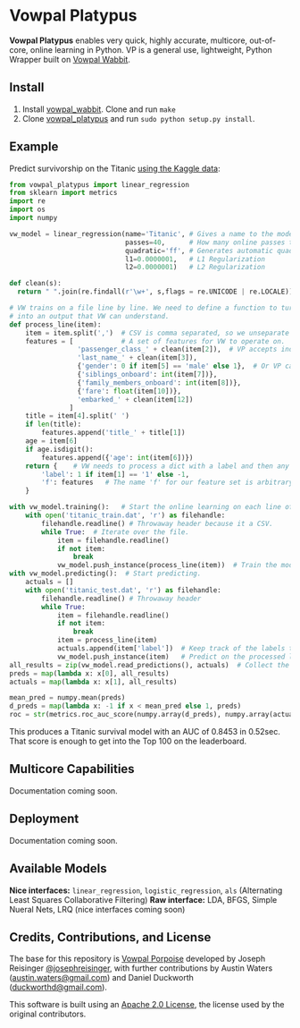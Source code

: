 # Vowpal Platypus

**Vowpal Platypus** enables very quick, highly accurate, multicore, out-of-core, online learning in Python. VP is a general use, lightweight, Python Wrapper built on [Vowpal Wabbit](https://github.com/JohnLangford/vowpal_wabbit/).


## Install

1. Install [vowpal_wabbit](https://github.com/JohnLangford/vowpal_wabbit/). Clone and run ``make``
2. Clone [vowpal_platypus](https://github.com/peterhurford/vowpal_platypus) and run `sudo python setup.py install`.

## Example

Predict survivorship on the Titanic [using the Kaggle data](https://www.kaggle.com/c/titanic):

```Python
from vowpal_platypus import linear_regression
from sklearn import metrics
import re
import os
import numpy

vw_model = linear_regression(name='Titanic', # Gives a name to the model file.
                             passes=40,      # How many online passes to do.
                             quadratic='ff', # Generates automatic quadratic features.
                             l1=0.0000001,   # L1 Regularization
                             l2=0.0000001)   # L2 Regularization

def clean(s):
  return " ".join(re.findall(r'\w+', s,flags = re.UNICODE | re.LOCALE)).lower()

# VW trains on a file line by line. We need to define a function to turn each CSV line
# into an output that VW can understand.
def process_line(item):
    item = item.split(',')  # CSV is comma separated, so we unseparate it.
    features = [            # A set of features for VW to operate on.
                 'passenger_class_' + clean(item[2]),  # VP accepts individual strings as features.
                 'last_name_' + clean(item[3]),
                 {'gender': 0 if item[5] == 'male' else 1},  # Or VP can take a dict with a number.
                 {'siblings_onboard': int(item[7])},
                 {'family_members_onboard': int(item[8])},
                 {'fare': float(item[10])},
                 'embarked_' + clean(item[12])
               ]
    title = item[4].split(' ')
    if len(title):
        features.append('title_' + title[1])
    age = item[6]
    if age.isdigit():
        features.append({'age': int(item[6])})
    return {    # VW needs to process a dict with a label and then any number of feature sets.
        'label': 1 if item[1] == '1' else -1,
        'f': features   # The name 'f' for our feature set is arbitrary, but is the same as the 'ff' above that creates quadratic features.
    }

with vw_model.training():   # Start the online learning on each line of the file.
    with open('titanic_train.dat', 'r') as filehandle:
        filehandle.readline() # Throwaway header because it a CSV.
        while True:  # Iterate over the file.
            item = filehandle.readline()
            if not item:
                break
            vw_model.push_instance(process_line(item))  # Train the model on the processed line.
with vw_model.predicting():  # Start predicting.
    actuals = []
    with open('titanic_test.dat', 'r') as filehandle:
        filehandle.readline() # Throwaway header
        while True:
            item = filehandle.readline()
            if not item:
                break
            item = process_line(item)
            actuals.append(item['label'])  # Keep track of the labels to grade accuracy.
            vw_model.push_instance(item)   # Predict on the processed line.
all_results = zip(vw_model.read_predictions(), actuals)  # Collect the predictions made.
preds = map(lambda x: x[0], all_results)
actuals = map(lambda x: x[1], all_results)

mean_pred = numpy.mean(preds)
d_preds = map(lambda x: -1 if x < mean_pred else 1, preds)
roc = str(metrics.roc_auc_score(numpy.array(d_preds), numpy.array(actuals)))
```

This produces a Titanic survival model with an AUC of 0.8453 in 0.52sec. That score is enough to get into the Top 100 on the leaderboard.


## Multicore Capabilities

Documentation coming soon.


## Deployment

Documentation coming soon.


## Available Models

**Nice interfaces:** `linear_regression`, `logistic_regression`, `als` (Alternating Least Squares Collaborative Filtering)
**Raw interface:** LDA, BFGS, Simple Nueral Nets, LRQ (nice interfaces coming soon)


## Credits, Contributions, and License

The base for this repository is [Vowpal Porpoise](https://github.com/josephreisinger/vowpal_porpoise) developed by Joseph Reisinger [@josephreisinger](http://twitter.com/josephreisinger), with further contributions by Austin Waters (austin.waters@gmail.com) and Daniel Duckworth (duckworthd@gmail.com).

This software is built using an [Apache 2.0 License](https://www.apache.org/licenses/LICENSE-2.0), the license used by the original contributors.
